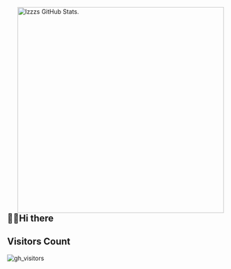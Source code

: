 <a href="https://github.com/Lzzzs?tab=repositories">
    <picture>
      <img alt="lzzzs GitHub Stats." align="right" width="480px"  src="https://github-readme-stats.vercel.app/api?username=Lzzzs&show_icons=true&theme=prussian&include_all_commits=true&hide_title" href="https://github.com/Lzzzs?tab=repositories">
    </picture>
<a/>

## 👋🏻Hi there





## Visitors Count
![gh_visitors](https://profile-counter.glitch.me/lzzzs/count.svg)
